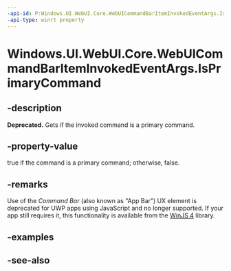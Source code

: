 ```yaml
---
-api-id: P:Windows.UI.WebUI.Core.WebUICommandBarItemInvokedEventArgs.IsPrimaryCommand
-api-type: winrt property
---
```


<!-- Property syntax
public bool IsPrimaryCommand { get; }
-->

# Windows.UI.WebUI.Core.WebUICommandBarItemInvokedEventArgs.IsPrimaryCommand

## -description
**Deprecated.** Gets if the invoked command is a primary command.

## -property-value
true if the command is a primary command; otherwise, false.

## -remarks
Use of the *Command Bar* (also known as "App Bar") UX element is deprecated for UWP apps using JavaScript and no longer supported.
If your app still requires it, this functionality is available from the [WinJS 4](http://try.buildwinjs.com/#get) library.

## -examples

## -see-also
